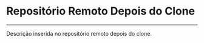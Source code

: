 # Repositório Remoto Depois do Clone
-----------
Descrição inserida no repositório remoto depois do clone.
